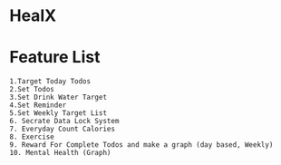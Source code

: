 # HealX

# Feature List
    1.Target Today Todos
    2.Set Todos
    3.Set Drink Water Target
    4.Set Reminder 
    5.Set Weekly Target List
    6. Secrate Data Lock System
    7. Everyday Count Calories
    8. Exercise
    9. Reward For Complete Todos and make a graph (day based, Weekly)
    10. Mental Health (Graph)
